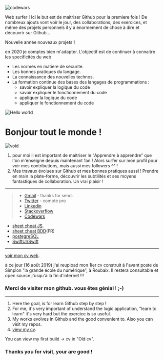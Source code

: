 ![codewars](https://www.codewars.com/users/fanfanpsg/badges/large)

Web surfer ! Ici le but est de maitriser Github pour la premiere fois !
De nombreux ajouts vont voir le jour, des collaborations, des exercices, et même des projets personnels il y a énormement de chose à dire et découvrir sur Github...

Nouvelle année nouveaux projets !

en 2020 je comptes bien m'adapter. L'objectif est de continuer à connaitre les specificités du web
* Les normes en matiere de securite.
* Les bonnes pratiques du langage.
* La connaissance des nouvelles technos.
* La formation continue des bases des langages de programmations :
  * savoir expliquer la logique du code
  * savoir expliquer le fonctionnement du code
  * appliquer la logique du code 
  * appliquer le fonctionnement du code

![Hello world](https://cdn.pixabay.com/photo/2018/08/30/03/34/aerial-3641197_960_720.jpg)

# Bonjour tout le monde !
![void](https://cdn.pixabay.com/photo/2017/08/30/01/05/milky-way-2695569_960_720.jpg)
1. pour moi il est important de maitriser le "Apprendre à apprendre" que l'on m'enseigne depuis maintenant 1an !
Alors surfer sur mon profil pour voir mes contributions, mais aussi mes followers ^^ !
2. Mes travaux évolues sur Github et mes bonnes pratiques aussi ! Prendre en main la plate-forme, découvrir les subtilités
et ses moyens fantastiques de collaboration. Un vrai plaisir !

***
>* [Gmail](parent.francois59@gmail.com) - thanks for send.
>* [Twitter](https://twitter.com/Francois__dev) - compte pro
>* [Linkedin](https://www.linkedin.com/in/fran%C3%A7oisparent/)
>* [Stackoverflow](https://stackoverflow.com/users/12021233/parent-fran%c3%a7ois)
>* [Codewars](https://www.codewars.com/users/fanfanpsg)
* [sheet cheat JS](https://francoispdev.github.io/feuille-de-triche-JS/).
* [sheet cheat BDD](https://francoispdev.github.io/feuille-de-triche-bdd/)(FR)
* [postegreSQL](https://github.com/fanfanpsg/postgre)
* [SwiftUI/Swift](https://francoispdev.github.io/swift_Basic_Tuto_EN/)
***

  [voir mon cv web](https://fanfanpsg.github.io/PARENTFcv/).
  
  
  à  ce jour (16 août 2019) j'ai reupload mon 1ier cv construit à l'avant poste de Simplon "la grande école du numérique", à Roubaix. Il restera consultable et open source j'usqu'à la fin d'internet !!!

### Merci de visiter mon github. vous êtes génial ! ;-)


***
1. Here the goal, is for learn Github step by step !
2. For me, it's very important of understand the logic application, "learn to learn" it's very hard
but the exercice is so useful.
3. My works evolves in Github and the good convenient to. Also you can visit my repos.
4.   [view my cv](https://fanfanpsg.github.io/PARENTFcv/).

  You can view my first build -> cv in  "Old cv".

### Thanks you for visit, your are good !
